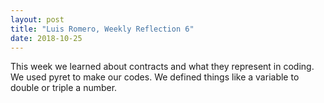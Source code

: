 ```yaml
---
layout: post
title: "Luis Romero, Weekly Reflection 6"
date: 2018-10-25
---
```


This week we learned about contracts and what they represent in coding. We used pyret to make our codes. We defined things like a variable to double or triple a number.
